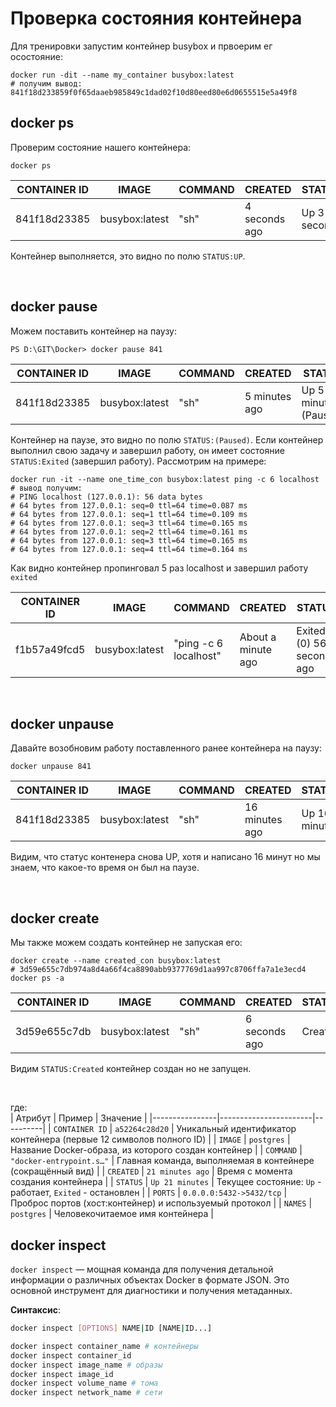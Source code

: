 # Проверка состояния контейнера

Для тренировки запустим контейнер busybox и првоерим ег осостояние:
```shell
docker run -dit --name my_container busybox:latest
# получим вывод: 841f18d233859f0f65daaeb985849c1dad02f10d80eed80e6d0655515e5a49f8
```
## docker ps

Проверим состояние нашего контейнера:
```shell
docker ps 
```
| CONTAINER ID | IMAGE           | COMMAND | CREATED        | STATUS        | PORTS | NAMES        |
|--------------|-----------------|---------|----------------|---------------|-------|--------------|
| 841f18d23385 | busybox:latest  | "sh"    | 4 seconds ago  | Up 3 seconds  |       | my_container |   

Контейнер выполняется, это видно по полю `STATUS:UP`.  

<br>

## docker pause
Можем поставить контейнер на паузу:
```shell
PS D:\GIT\Docker> docker pause 841
```
| CONTAINER ID | IMAGE           | COMMAND | CREATED       | STATUS               | PORTS | NAMES        |
|--------------|-----------------|---------|---------------|----------------------|-------|--------------|
| 841f18d23385 | busybox:latest  | "sh"    | 5 minutes ago | Up 5 minutes (Paused) |       | my_container |  

Контейнер на паузе, это видно по полю `STATUS:(Paused)`. Если контейнер выполнил свою задачу и завершил работу, он имеет состояние `STATUS:Exited` (завершил работу). Рассмотрим на примере:  
```Shell
docker run -it --name one_time_con busybox:latest ping -c 6 localhost
# вывод получим:
# PING localhost (127.0.0.1): 56 data bytes
# 64 bytes from 127.0.0.1: seq=0 ttl=64 time=0.087 ms
# 64 bytes from 127.0.0.1: seq=1 ttl=64 time=0.109 ms
# 64 bytes from 127.0.0.1: seq=3 ttl=64 time=0.165 ms
# 64 bytes from 127.0.0.1: seq=2 ttl=64 time=0.161 ms
# 64 bytes from 127.0.0.1: seq=3 ttl=64 time=0.165 ms
# 64 bytes from 127.0.0.1: seq=4 ttl=64 time=0.164 ms
```
Как видно контейнер пропинговал 5 раз localhost и завершил работу `exited`  

| CONTAINER ID | IMAGE           | COMMAND               | CREATED          | STATUS                        | PORTS | NAMES          |
|--------------|-----------------|-----------------------|------------------|-------------------------------|-------|----------------|
| f1b57a49fcd5 | busybox:latest  | "ping -c 6 localhost" | About a minute ago | Exited (0) 56 seconds ago     |       | one_time_con   |

<br>

## docker unpause

Давайте возобновим работу поставленного ранее контейнера на паузу:
```shell
docker unpause 841
```
| CONTAINER ID | IMAGE           | COMMAND | CREATED        | STATUS        | PORTS | NAMES        |
|--------------|-----------------|---------|----------------|---------------|-------|--------------|
| 841f18d23385 | busybox:latest  | "sh"    | 16 minutes ago | Up 16 minutes |       | my_container |  

Видим, что статус контенера снова UP, хотя и написано 16 минут но мы знаем, что какое-то время он был на паузе.

<br>

## docker create

Мы также можем создать контейнер не запуская его:
```shell
docker create --name created_con busybox:latest  
# 3d59e655c7db974a8d4a66f4ca8890abb9377769d1aa997c8706ffa7a1e3ecd4
docker ps -a 
```

| CONTAINER ID | IMAGE           | COMMAND | CREATED      | STATUS  | PORTS | NAMES        |
|--------------|-----------------|---------|--------------|---------|-------|--------------|
| 3d59e655c7db | busybox:latest  | "sh"    | 6 seconds ago | Created |       | created_con  |  

Видим `STATUS:Created` контейнер создан но не запущен.  

<br>

где:  
| Атрибут         | Пример       | Значение |
|----------------|-----------------------|----------|
| `CONTAINER ID` | `a52264c28d20`        | Уникальный идентификатор контейнера (первые 12 символов полного ID) |
| `IMAGE`        | `postgres`            | Название Docker-образа, из которого создан контейнер |
| `COMMAND`      | `"docker-entrypoint.s…"` | Главная команда, выполняемая в контейнере (сокращённый вид) |
| `CREATED`      | `21 minutes ago`      | Время с момента создания контейнера |
| `STATUS`       | `Up 21 minutes`       | Текущее состояние: `Up` - работает, `Exited` - остановлен |
| `PORTS`        | `0.0.0.0:5432->5432/tcp` | Проброс портов (хост:контейнер) и используемый протокол |
| `NAMES`        | `postgres`            | Человекочитаемое имя контейнера |  

## docker inspect
`docker inspect` — мощная команда для получения детальной информации о различных объектах Docker в формате JSON. Это основной инструмент для диагностики и получения метаданных.  

**Синтаксис**:  
```bash
docker inspect [OPTIONS] NAME|ID [NAME|ID...]
```
```bash
docker inspect container_name # контейнеры
docker inspect container_id
docker inspect image_name # образы
docker inspect image_id
docker inspect volume_name # тома
docker inspect network_name # сети
```